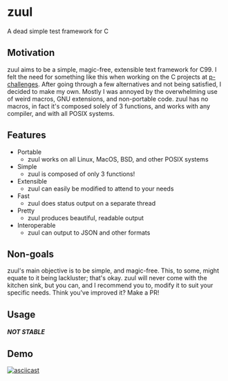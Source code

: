 # zuul
A dead simple test framework for C

## Motivation

zuul aims to be a simple, magic-free, extensible text framework for C99. I felt
the need for something like this when working on the C projects at 
[p-challenges](https://github.com/bemeurer/p-challenges). After going through
a few alternatives and not being satisfied, I decided to make my own. Mostly I
was annoyed by the overwhelming use of weird macros, GNU extensions, and 
non-portable code. zuul has no macros, in fact it's composed solely of 3 
functions, and works with any compiler, and with all POSIX systems.

## Features

* Portable
    - zuul works on all Linux, MacOS, BSD, and other POSIX systems
* Simple
    - zuul is composed of only 3 functions!
* Extensible
    - zuul can easily be modified to attend to your needs
* Fast
    - zuul does status output on a separate thread
* Pretty
    - zuul produces beautiful, readable output
* Interoperable
    - zuul can output to JSON and other formats
    
## Non-goals

zuul's main objective is to be simple, and magic-free. This, to some, might
equate to it being lackluster; that's okay. zuul will never come with the
kitchen sink, but you can, and I recommend you to, modify it to suit your
specific needs. Think you've improved it? Make a PR!

## Usage
##### NOT STABLE


## Demo

[![asciicast](https://asciinema.org/a/0WyeNeFC5Ma3bS9uOEnTJPefY.png)](https://asciinema.org/a/0WyeNeFC5Ma3bS9uOEnTJPefY)

